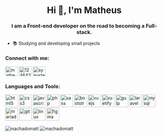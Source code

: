 <h1 align="center">Hi 👋, I'm Matheus</h1>
<h3 align="center">I am a Front-end developer on the road to becoming a Full-stack.</h3>

- 📚 Studying and developing small projects

<p align="left">
<h3 align="left">Connect with me:</h3>
<a href="https://linkedin.com/in/matheushmachado" target="blank"><img align="center" src="https://cdn.jsdelivr.net/npm/simple-icons@3.0.1/icons/linkedin.svg" alt="matheushmachado" height="30" width="40" /></a>
<a href="https://stackoverflow.com/users/12464230" target="blank"><img align="center" src="https://cdn.jsdelivr.net/npm/simple-icons@3.0.1/icons/stackoverflow.svg" alt="12464230" height="30" width="40" /></a>
<a href="https://instagram.com/synystermatts" target="blank"><img align="center" src="https://cdn.jsdelivr.net/npm/simple-icons@3.0.1/icons/instagram.svg" alt="synystermatts" height="30" width="40" /></a>
</p>

<h3 align="left">Languages and Tools:</h3>
<p align="left">
<a href="https://www.w3.org/html/" target="_blank"><img src="https://devicons.github.io/devicon/devicon.git/icons/html5/html5-original-wordmark.svg" alt="html5" width="40" height="40"/></a>
<a href="https://www.w3schools.com/css/" target="_blank"><img src="https://devicons.github.io/devicon/devicon.git/icons/css3/css3-original-wordmark.svg" alt="css3" width="40" height="40"/></a>
<a href="https://developer.mozilla.org/en-US/docs/Web/JavaScript" target="_blank"><img src="https://devicons.github.io/devicon/devicon.git/icons/javascript/javascript-original.svg" alt="javascript" width="40" height="40"/></a>
<a href="https://www.php.net" target="_blank"><img src="https://devicons.github.io/devicon/devicon.git/icons/php/php-original.svg" alt="php" width="40" height="40"/></a>
<a href="https://sass-lang.com" target="_blank"><img src="https://devicons.github.io/devicon/devicon.git/icons/sass/sass-original.svg" alt="sass" width="40" height="40"/></a>
<a href="https://getbootstrap.com" target="_blank"><img src="https://devicons.github.io/devicon/devicon.git/icons/bootstrap/bootstrap-plain.svg" alt="bootstrap" width="40" height="40"/></a>
<a href="https://vuejs.org/" target="_blank"><img src="https://devicons.github.io/devicon/devicon.git/icons/vuejs/vuejs-original.svg" alt="vuejs" width="40" height="40"/></a>
<a href="https://vuetifyjs.com/en/" target="_blank"><img src="https://bestofjs.org/logos/vuetify.svg" alt="vuetify" width="40" height="40"/></a>
<a href="https://gulpjs.com" target="_blank"><img src="https://devicons.github.io/devicon/devicon.git/icons/gulp/gulp-plain.svg" alt="gulp" width="40" height="40"/></a>
<a href="https://laravel.com/" target="_blank"><img src="https://devicons.github.io/devicon/devicon.git/icons/laravel/laravel-plain-wordmark.svg" alt="laravel" width="40" height="40"/></a>
<a href="https://www.mysql.com/" target="_blank"><img src="https://devicons.github.io/devicon/devicon.git/icons/mysql/mysql-original-wordmark.svg" alt="mysql" width="40" height="40"/></a>
<a href="https://mariadb.org/" target="_blank"><img src="https://www.vectorlogo.zone/logos/mariadb/mariadb-icon.svg" alt="mariadb" width="40" height="40"/></a>
<a href="https://git-scm.com/" target="_blank"><img src="https://www.vectorlogo.zone/logos/git-scm/git-scm-icon.svg" alt="git" width="40" height="40"/></a>
<a href="https://www.linux.org/" target="_blank"><img src="https://devicons.github.io/devicon/devicon.git/icons/linux/linux-original.svg" alt="linux" width="40" height="40"/></a>
<a href="https://www.figma.com/" target="_blank"><img src="https://www.vectorlogo.zone/logos/figma/figma-icon.svg" alt="figma" width="40" height="40"/></a>
</p>

<span><img align="top" src="https://github-readme-stats.vercel.app/api?username=machadomatt&show_icons=true" alt="machadomatt" /></span><span>&nbsp;<img align="top" src="https://github-readme-stats.vercel.app/api/top-langs/?username=machadomatt&layout=compact" alt="machadomatt" /></span>
